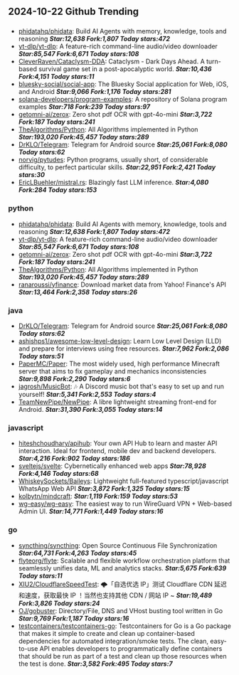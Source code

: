 ## 2024-10-22 Github Trending

### 
* [phidatahq/phidata](https://github.com/phidatahq/phidata): Build AI Agents with memory, knowledge, tools and reasoning ***Star:12,638 Fork:1,807 Today stars:472***
* [yt-dlp/yt-dlp](https://github.com/yt-dlp/yt-dlp): A feature-rich command-line audio/video downloader ***Star:85,547 Fork:6,671 Today stars:108***
* [CleverRaven/Cataclysm-DDA](https://github.com/CleverRaven/Cataclysm-DDA): Cataclysm - Dark Days Ahead. A turn-based survival game set in a post-apocalyptic world. ***Star:10,436 Fork:4,151 Today stars:11***
* [bluesky-social/social-app](https://github.com/bluesky-social/social-app): The Bluesky Social application for Web, iOS, and Android ***Star:9,066 Fork:1,176 Today stars:281***
* [solana-developers/program-examples](https://github.com/solana-developers/program-examples): A repository of Solana program examples ***Star:718 Fork:239 Today stars:97***
* [getomni-ai/zerox](https://github.com/getomni-ai/zerox): Zero shot pdf OCR with gpt-4o-mini ***Star:3,722 Fork:187 Today stars:241***
* [TheAlgorithms/Python](https://github.com/TheAlgorithms/Python): All Algorithms implemented in Python ***Star:193,020 Fork:45,457 Today stars:289***
* [DrKLO/Telegram](https://github.com/DrKLO/Telegram): Telegram for Android source ***Star:25,061 Fork:8,080 Today stars:62***
* [norvig/pytudes](https://github.com/norvig/pytudes): Python programs, usually short, of considerable difficulty, to perfect particular skills. ***Star:22,951 Fork:2,421 Today stars:30***
* [EricLBuehler/mistral.rs](https://github.com/EricLBuehler/mistral.rs): Blazingly fast LLM inference. ***Star:4,080 Fork:284 Today stars:153***

### python
* [phidatahq/phidata](https://github.com/phidatahq/phidata): Build AI Agents with memory, knowledge, tools and reasoning ***Star:12,638 Fork:1,807 Today stars:472***
* [yt-dlp/yt-dlp](https://github.com/yt-dlp/yt-dlp): A feature-rich command-line audio/video downloader ***Star:85,547 Fork:6,671 Today stars:108***
* [getomni-ai/zerox](https://github.com/getomni-ai/zerox): Zero shot pdf OCR with gpt-4o-mini ***Star:3,722 Fork:187 Today stars:241***
* [TheAlgorithms/Python](https://github.com/TheAlgorithms/Python): All Algorithms implemented in Python ***Star:193,020 Fork:45,457 Today stars:289***
* [ranaroussi/yfinance](https://github.com/ranaroussi/yfinance): Download market data from Yahoo! Finance's API ***Star:13,464 Fork:2,358 Today stars:26***

### java
* [DrKLO/Telegram](https://github.com/DrKLO/Telegram): Telegram for Android source ***Star:25,061 Fork:8,080 Today stars:62***
* [ashishps1/awesome-low-level-design](https://github.com/ashishps1/awesome-low-level-design): Learn Low Level Design (LLD) and prepare for interviews using free resources. ***Star:7,962 Fork:2,086 Today stars:51***
* [PaperMC/Paper](https://github.com/PaperMC/Paper): The most widely used, high performance Minecraft server that aims to fix gameplay and mechanics inconsistencies ***Star:9,898 Fork:2,290 Today stars:6***
* [jagrosh/MusicBot](https://github.com/jagrosh/MusicBot): 🎶 A Discord music bot that's easy to set up and run yourself! ***Star:5,341 Fork:2,553 Today stars:4***
* [TeamNewPipe/NewPipe](https://github.com/TeamNewPipe/NewPipe): A libre lightweight streaming front-end for Android. ***Star:31,390 Fork:3,055 Today stars:14***

### javascript
* [hiteshchoudhary/apihub](https://github.com/hiteshchoudhary/apihub): Your own API Hub to learn and master API interaction. Ideal for frontend, mobile dev and backend developers. ***Star:4,216 Fork:902 Today stars:186***
* [sveltejs/svelte](https://github.com/sveltejs/svelte): Cybernetically enhanced web apps ***Star:78,928 Fork:4,146 Today stars:68***
* [WhiskeySockets/Baileys](https://github.com/WhiskeySockets/Baileys): Lightweight full-featured typescript/javascript WhatsApp Web API ***Star:3,872 Fork:1,325 Today stars:15***
* [kolbytn/mindcraft](https://github.com/kolbytn/mindcraft):  ***Star:1,119 Fork:159 Today stars:53***
* [wg-easy/wg-easy](https://github.com/wg-easy/wg-easy): The easiest way to run WireGuard VPN + Web-based Admin UI. ***Star:14,771 Fork:1,449 Today stars:16***

### go
* [syncthing/syncthing](https://github.com/syncthing/syncthing): Open Source Continuous File Synchronization ***Star:64,731 Fork:4,263 Today stars:45***
* [flyteorg/flyte](https://github.com/flyteorg/flyte): Scalable and flexible workflow orchestration platform that seamlessly unifies data, ML and analytics stacks. ***Star:5,675 Fork:639 Today stars:11***
* [XIU2/CloudflareSpeedTest](https://github.com/XIU2/CloudflareSpeedTest): 🌩「自选优选 IP」测试 Cloudflare CDN 延迟和速度，获取最快 IP ！当然也支持其他 CDN / 网站 IP ~ ***Star:19,489 Fork:3,826 Today stars:24***
* [OJ/gobuster](https://github.com/OJ/gobuster): Directory/File, DNS and VHost busting tool written in Go ***Star:9,769 Fork:1,187 Today stars:16***
* [testcontainers/testcontainers-go](https://github.com/testcontainers/testcontainers-go): Testcontainers for Go is a Go package that makes it simple to create and clean up container-based dependencies for automated integration/smoke tests. The clean, easy-to-use API enables developers to programmatically define containers that should be run as part of a test and clean up those resources when the test is done. ***Star:3,582 Fork:495 Today stars:7***
